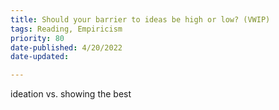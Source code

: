 ```yaml
---
title: Should your barrier to ideas be high or low? (VWIP)
tags: Reading, Empiricism
priority: 80
date-published: 4/20/2022
date-updated:

---
```




ideation vs. showing the best